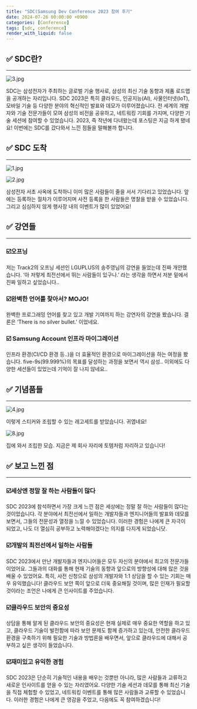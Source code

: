 ```yaml
---
title: "SDC(Samsung Dev Conference 2023 참여 후기"
date: 2024-07-26 00:00:00 +0900
categories: [Conference]
tags: [sdc, conference]
render_with_liquid: false
---
```


## ✅ SDC란?

---

![3.jpg](/assets/img/Conference/SDC/3.jpg)

SDC는 삼성전자가 주최하는 글로벌 기술 행사로, 삼성의 최신 기술 동향과 제품 로드맵을 공개하는 자리입니다. SDC 2023은 특히 클라우드, 인공지능(AI), 사물인터넷(IoT), 모바일 기술 등 다양한 분야의 혁신적인 발표와 데모가 이루어졌습니다. 전 세계의 개발자와 기술 전문가들이 모여 삼성의 비전을 공유하고, 네트워킹 기회를 가지며, 다양한 기술 세션에 참여할 수 있었습니다. 2023, 즉 작년에 다녀왔는데 포스팅은 지금 하게 됐네요! 이번에는 SDC를 갔다와서 느낀 점들을 말해볼까 합니다.

## ✅ SDC 도착

---

![1.jpg](/assets/img/Conference/SDC/1.jpg)

![2.jpg](/assets/img/Conference/SDC/2.jpg)

삼성전자 서초 사옥에 도착하니 이미 많은 사람들이 줄을 서서 기다리고 있었습니다. 앞에는 등록하는 절차가 이루어지며 사전 등록을 한 사람들은 명찰을 받을 수 있었습니다. 그리고 심심하지 않게 행사장 내의 이벤트가 많이 있었어요!

## ✅ 강연들

---

### ☑️오프닝

저는 Track2의 오프닝 세션인 LGUPLUS의 송주영님의 강연을 들었는데 진짜 개안했습니다. ‘아 저렇게 최전선에서 뛰는 사람들이 있구나.’ 라는 생각을 하면서 저분 밑에서 진짜 일하고 싶었습니다..

### ☑️완벽한 언어를 찾아서? MOJO!

완벽한 프로그래밍 언어를 찾고 있고 개발 기여까지 하는 강연자의 강연을 봤습니다. 결론은 ‘There is no silver bullet.’ 이었네요.

### ☑️ Samsung Account 인프라 마이그레이션

인프라 환경(CI/CD 환경 등..)을 더 효율적인 환경으로 마이그레이션을 하는 여정을 봤습니다. five-9s(99.999%)의 목표를 달성하는 과정을 보면서 역시 삼성.. 이외에도 다양한 세션들이 있었는데 기억이 잘 나지 않네요..

## ✅ 기념품들

---

![4.jpg](/assets/img/Conference/SDC/4.jpg)

이렇게 스티커와 조립할 수 있는 레고세트를 받았습니다. 귀엽네요!

![8.jpg](/assets/img/Conference/SDC/8.jpg)

집에 와서 조립한 모습. 지금은 제 회사 자리에 토템처럼 자리하고 있습니다!

## ✅ 보고 느낀 점

---

### ☑️세상엔 정말 잘 하는 사람들이 많다

SDC 2023에 참석하면서 가장 크게 느낀 점은 세상에는 정말 잘 하는 사람들이 많다는 것이었습니다. 각 분야에서 최전선에서 일하는 개발자들과 엔지니어들의 발표와 데모를 보면서, 그들의 전문성과 열정을 느낄 수 있었습니다. 이러한 경험은 나에게 큰 자극이 되었고, 나도 더 열심히 공부하고 노력해야겠다는 의지를 다지게 되었습니닷.

### ☑️개발의 최전선에서 일하는 사람들

SDC 2023에서 만난 개발자들과 엔지니어들은 모두 자신의 분야에서 최고의 전문가들이었어요. 그들과의 대화를 통해 현재 기술의 동향과 앞으로의 방향성에 대해 많은 것을 배울 수 있었어요. 특히, 사전 신청으로 삼성의 개발자와 1:1 상담을 할 수 있는 기회는 매우 유익했습니다! 클라우드 보안 쪽이 앞으로 더욱 중요해질 것이며, 많은 인재가 필요할 것이라는 조언은 나에게 큰 인사이트를 주었습니다.

### ☑️클라우드 보안의 중요성

상담을 통해 알게 된 클라우드 보안의 중요성은 현재 실제로 매우 중요한 역할을 하고 있고, 클라우드 기술이 발전함에 따라 보안 문제도 함께 증가하고 있는데, 안전한 클라우드 환경을 구축하기 위해 필요한 기술과 방법론을 배우면서, 앞으로 클라우드에 대해서 공부하고 싶은 생각이 들었습니다.

### ☑️재미있고 유익한 경험

SDC 2023은 단순히 기술적인 내용을 배우는 것뿐만 아니라, 많은 사람들과 교류하고 새로운 인사이트를 얻을 수 있는 자리였어요. 다양한 기술 세션과 데모를 통해 최신 기술을 직접 체험할 수 있었고, 네트워킹 이벤트를 통해 많은 사람들과 교류할 수 있었습니다. 이러한 경험은 나에게 큰 영감을 주었고, 다음에도 꼭 참여하겠습니다!